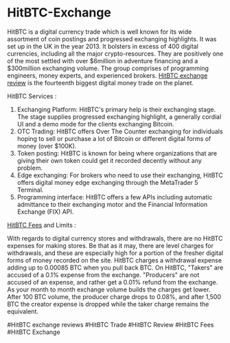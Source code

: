 # HitBTC-Exchange
HitBTC is a digital currency trade which is well known for its wide assortment of coin postings and progressed exchanging highlights. It was set up in the UK in the year 2013. It bolsters in excess of 400 digital currencies, including all the major crypto-resources. 
They are positively one of the most settled with over $6million in adventure financing and a $300million exchanging volume. The group comprises of programming engineers, money experts, and experienced brokers. 
<a href="https://coinpedia.org/exchange/hitbtc/">HitBTC exchange review</A> is the fourteenth biggest digital money trade on the planet. 

HitBTC Services :

1.	Exchanging Platform: HitBTC's primary help is their exchanging stage. The stage supplies progressed exchanging highlight, a generally cordial UI and a demo mode for the clients exchanging Bitcoin. 
2.	OTC Trading: HitBTC offers Over The Counter exchanging for individuals hoping to sell or purchase a lot of Bitcoin or different digital forms of money (over $100K). 
3.	Token posting: HitBTC is known for being where organizations that are giving their own token could get it recorded decently without any problem. 
4.	Edge exchanging: For brokers who need to use their exchanging, HitBTC offers digital money edge exchanging through the MetaTrader 5 Terminal. 
5.	Programming interface: HitBTC offers a few APIs including automatic admittance to their exchanging motor and the Financial Information Exchange (FIX) API. 

<a href="https://coinpedia.org/exchange/hitbtc/">HitBTC Fees</A> and Limits :

With regards to digital currency stores and withdrawals, there are no HitBTC expenses for making stores. Be that as it may, there are level charges for withdrawals, and these are especially high for a portion of the fresher digital forms of money recorded on the site. HitBTC charges a withdrawal expense adding up to 0.00085 BTC when you pull back BTC. 
On HitBTC, "Takers" are accused of a 0.1% expense from the exchange. "Producers" are not accused of an expense, and rather get a 0.01% refund from the exchange. As your month to month exchange volume builds the charges get lower. After 100 BTC volume, the producer charge drops to 0.08%, and after 1,500 BTC the creator expense is dropped while the taker charge remains the equivalent.





#HitBTC exchange reviews #HitBTC Trade #HitBTC Review #HitBTC Fees #HitBTC Exchange

